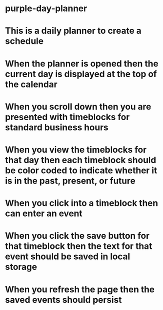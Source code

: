 # purple-day-planner

# This is a daily planner to create a schedule

# When the  planner is opened then the current day is displayed at the top of the calendar

# When you scroll down then you are presented with timeblocks for standard business hours

# When you view the timeblocks for that day then each timeblock should be color coded to indicate whether it is in the past, present, or future

# When you click into a timeblock then can enter an event

# When you click the save button for that timeblock then the text for that event should be saved in local storage

# When you refresh the page then the saved events should persist


